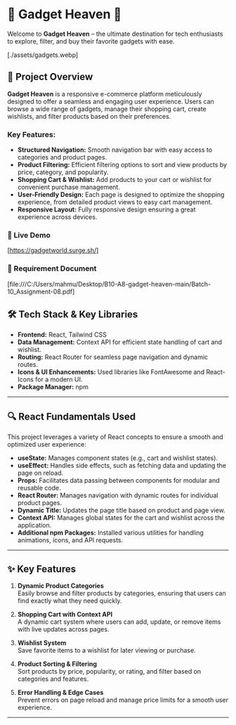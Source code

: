 # 🌌 Gadget Heaven 🌌
Welcome to **Gadget Heaven** – the ultimate destination for tech enthusiasts to explore, filter, and buy their favorite gadgets with ease.

[./assets/gadgets.webp]

## 📜 Project Overview

**Gadget Heaven** is a responsive e-commerce platform meticulously designed to offer a seamless and engaging user experience. Users can browse a wide range of gadgets, manage their shopping cart, create wishlists, and filter products based on their preferences.

### Key Features:
- **Structured Navigation:** Smooth navigation bar with easy access to categories and product pages.
- **Product Filtering:** Efficient filtering options to sort and view products by price, category, and popularity.
- **Shopping Cart & Wishlist:** Add products to your cart or wishlist for convenient purchase management.
- **User-Friendly Design:** Each page is designed to optimize the shopping experience, from detailed product views to easy cart management.
- **Responsive Layout:** Fully responsive design ensuring a great experience across devices.

### 🚀 Live Demo
[https://gadgetworld.surge.sh/]

### 📄 Requirement Document
[file:///C:/Users/mahmu/Desktop/B10-A8-gadget-heaven-main/Batch-10_Assignment-08.pdf] 

## 🛠️ Tech Stack & Key Libraries

- **Frontend:** React, Tailwind CSS
- **Data Management:** Context API for efficient state handling of cart and wishlist.
- **Routing:** React Router for seamless page navigation and dynamic routes.
- **Icons & UI Enhancements:** Used libraries like FontAwesome and React-Icons for a modern UI.
- **Package Manager:** npm

---

## 🔍 React Fundamentals Used

This project leverages a variety of React concepts to ensure a smooth and optimized user experience:

- **useState:** Manages component states (e.g., cart and wishlist states).
- **useEffect:** Handles side effects, such as fetching data and updating the page on reload.
- **Props:** Facilitates data passing between components for modular and reusable code.
- **React Router:** Manages navigation with dynamic routes for individual product pages.
- **Dynamic Title:** Updates the page title based on product and page view.
- **Context API:** Manages global states for the cart and wishlist across the application.
- **Additional npm Packages:** Installed various utilities for handling animations, icons, and API requests.

---

## ✨ Key Features

1. **Dynamic Product Categories**  
   Easily browse and filter products by categories, ensuring that users can find exactly what they need quickly.

2. **Shopping Cart with Context API**  
   A dynamic cart system where users can add, update, or remove items with live updates across pages.

3. **Wishlist System**  
   Save favorite items to a wishlist for later viewing or purchase.

4. **Product Sorting & Filtering**  
   Sort products by price, popularity, or rating, and filter based on categories and features.

5. **Error Handling & Edge Cases**  
   Prevent errors on page reload and manage price limits for a smooth user experience.

---